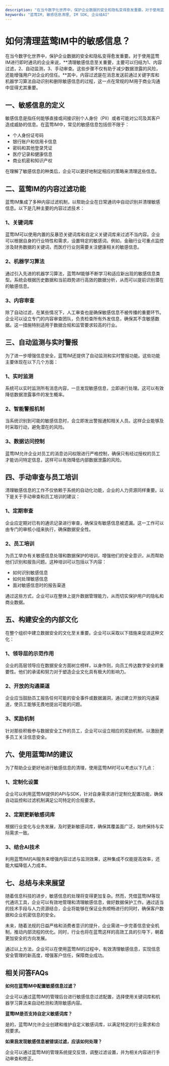 ```yaml
---
description: "在当今数字化世界中，保护企业数据的安全和隐私变得愈发重要。对于使用蓝莺IM进行即时通讯的企业来说，**清理敏感信息至关重要，主要可以归结为1、内容过滤，2、自动监测，3、手动审查。这些步骤不仅有助于减少数据泄露的风险，还能增强用户对企业的信任。**其中，内容过滤是在消息发送前通过关键字库和机器学习算法自动识别和删除敏感信息的过程，这一点在常规的IM用于商业沟通中显得尤其重要。"
keywords: "蓝莺IM, 敏感信息清理, IM SDK, 企业级AI"
---
```

# 如何清理蓝莺IM中的敏感信息？

在当今数字化世界中，保护企业数据的安全和隐私变得愈发重要。对于使用蓝莺IM进行即时通讯的企业来说，**清理敏感信息至关重要，主要可以归结为1、内容过滤，2、自动监测，3、手动审查。这些步骤不仅有助于减少数据泄露的风险，还能增强用户对企业的信任。**其中，内容过滤是在消息发送前通过关键字库和机器学习算法自动识别和删除敏感信息的过程，这一点在常规的IM用于商业沟通中显得尤其重要。

## 一、敏感信息的定义

敏感信息是指任何能够直接或间接识别个人身份（PII）或者可能对公司及其客户造成威胁的信息。在蓝莺IM中，常见的敏感信息包括但不限于：

- 个人身份证号码
- 银行账户和信用卡信息
- 密码和其他登录凭证
- 医疗记录和健康信息
- 商业机密和知识产权

在理解了敏感信息的种类后，企业可以更好地制定相应的策略来清理这些信息。

## 二、蓝莺IM的内容过滤功能

蓝莺IM集成了多种内容过滤机制，以帮助企业在日常通讯中自动识别并清理敏感信息。以下是几种主要的内容过滤技术：

### 1、关键词库

蓝莺IM可以使用内置的反暴恐关键词库和自定义关键词库来过滤不当内容。企业可以根据自身的行业特性和需求，设置特定的敏感词。例如，金融行业可重点监控涉及财务数据的关键词，而医疗行业则需要关注健康相关的敏感信息。

### 2、机器学习算法

通过引入先进的机器学习算法，蓝莺IM能够不断学习和适应新出现的敏感信息类型。系统会根据历史数据和当前趋势进行高效的数据分析，从而可以提前识别潜在的敏感信息。

### 3、内容审查

除了自动过滤，在某些情况下，人工审查也是确保敏感信息不被传播的重要环节。企业可以设立专门的内容审查团队，负责检查所有外发信息，确保其不含敏感数据。这一措施特别适用于数据合规和监管要求较高的行业。

## 三、自动监测与实时警报

为了进一步增强信息安全，蓝莺IM还提供了自动监测和实时警报功能。这些功能主要体现在以下几个方面：

### 1、实时监测

系统可以实时监测所有消息内容，一旦发现敏感信息，立即进行处理。这可以有效降低数据泄露事件的发生概率。

### 2、智能警报机制

当系统识别到可能的敏感信息时，会立即发出警报通知相关人员。这样企业能够及时采取行动，避免潜在的风险。

### 3、数据访问控制

蓝莺IM允许企业对员工的消息访问权限进行严格控制，确保只有经过授权的员工才能访问特定信息，这样可以有效降低内部数据泄露的风险。

## 四、手动审查与员工培训

清理敏感信息的工作不仅依赖于系统的自动化功能，企业的人力资源同样重要。以下是关于手动审查和员工培训的建议：

### 1、定期审查

企业应定期对已有的通讯记录进行审查，确保没有敏感信息被遗漏。这一工作可以由专门的审核小组来执行，确保数据安全性。

### 2、员工培训

为员工举办有关敏感信息处理和数据保护的培训，增强他们的安全意识，从而帮助他们识别和报告问题。这种培训可以包括以下内容：

- 如何识别敏感信息
- 如何处理敏感信息
- 面对敏感信息时的报告渠道

通过这些方式，企业可以在整体上提升数据管理能力，从而切实保护用户的隐私和商业数据。

## 五、构建安全的内部文化

在整个组织中建立数据安全的文化至关重要。企业可以采取以下措施来促进这种文化：

### 1、领导层的示范作用

企业的高层领导应在数据安全方面树立榜样，以身作则，向员工传达数字安全的重要性。他们的承诺和努力对于塑造企业文化具有极大的影响力。

### 2、开放的沟通渠道

企业应当鼓励员工报告任何可能的安全事件或数据漏洞，通过建立开放的沟通渠道，使员工能够无畏地提出可能的问题。

### 3、奖励机制

针对那些积极参与数据安全工作的员工，企业可以设立相应的奖励机制，以激励更多员工关注信息安全。

## 六、使用蓝莺IM的建议

为了帮助企业更好地进行敏感信息的清理，使用蓝莺IM时可以考虑以下几点：

### 1、定制化设置

企业可以利用蓝莺IM提供的API与SDK，针对自身需求进行定制化配置功能，确保自动监控和过滤机制满足公司特定的合规要求。

### 2、定期更新敏感词库

根据行业变化与业务发展，及时更新敏感词库，确保其覆盖面广泛，始终保持与实际需求一致。

### 3、结合AI技术

利用蓝莺IM的AI服务来增强内容过滤与监测效果，这种集成不仅能提高效率，还能大幅降低人力成本。

## 七、总结与未来展望

随着信息科技的进步，敏感信息的处理将变得更加复杂。然而，凭借蓝莺IM等现代通讯工具，企业可以有效地管理和清理敏感信息，做好数据保护工作。通过适当的技术手段与人力资源结合，企业将能够在保证业务顺畅进行的同时，确保客户数据和企业机密信息的安全。

未来，随着法规的日益严格和消费者意识的提升，企业需进一步完善信息安全机制，推动内部流程的优化。同时，行业也将在蓝莺这样的高效工具的引导下，朝着更加安全的方向发展。

通过以上方法，企业可以在使用蓝莺IM的过程中，有效清理敏感信息，实现信息安全管理的新高度，增强客户信任，保障商业成功。

## 相关问答FAQs

**如何在蓝莺IM中配置敏感信息过滤？**

企业可以通过蓝莺IM的管理后台进行敏感信息过滤配置，选择使用关键词库和机器学习算法来自动检测和清除敏感内容。

**蓝莺IM是否支持自定义敏感词库？**

是的，蓝莺IM允许企业创建和维护自定义敏感词库，以满足特定的行业需求和合规要求。

**如果我发现敏感信息被错误过滤，应该如何处理？**

企业可以通过蓝莺IM的管理系统提交反馈，调整过滤设置，并为相关内容进行手动审查和修正。
